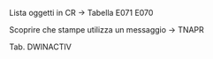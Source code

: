 Lista oggetti in CR -> Tabella E071 E070

Scoprire che stampe utilizza un messaggio -> TNAPR 

Tab. DWINACTIV

